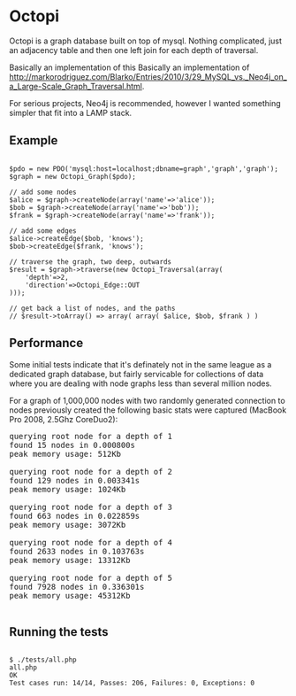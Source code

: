 Octopi
==========

Octopi is a graph database built on top of mysql. Nothing complicated, just an adjacency table and then
one left join for each depth of traversal.

Basically an implementation of this Basically an implementation of http://markorodriguez.com/Blarko/Entries/2010/3/29_MySQL_vs._Neo4j_on_a_Large-Scale_Graph_Traversal.html.

For serious projects, Neo4j is recommended, however I wanted something simpler that fit into a LAMP stack.

Example
-------

<pre><code>
$pdo = new PDO('mysql:host=localhost;dbname=graph','graph','graph');
$graph = new Octopi_Graph($pdo);

// add some nodes
$alice = $graph->createNode(array('name'=>'alice'));
$bob = $graph->createNode(array('name'=>'bob'));
$frank = $graph->createNode(array('name'=>'frank'));

// add some edges
$alice->createEdge($bob, 'knows');
$bob->createEdge($frank, 'knows');

// traverse the graph, two deep, outwards
$result = $graph->traverse(new Octopi_Traversal(array(
	'depth'=>2,
	'direction'=>Octopi_Edge::OUT
)));

// get back a list of nodes, and the paths
// $result->toArray() => array( array( $alice, $bob, $frank ) )
</code></pre>

Performance
-----------

Some initial tests indicate that it's definately not in the same league as a dedicated
graph database, but fairly servicable for collections of data where you are dealing with
node graphs less than several million nodes.

For a graph of 1,000,000 nodes with two randomly generated connection to nodes previously created
the following basic stats were captured (MacBook Pro 2008, 2.5Ghz CoreDuo2):

<pre>
querying root node for a depth of 1
found 15 nodes in 0.000800s
peak memory usage: 512Kb

querying root node for a depth of 2
found 129 nodes in 0.003341s
peak memory usage: 1024Kb

querying root node for a depth of 3
found 663 nodes in 0.022859s
peak memory usage: 3072Kb

querying root node for a depth of 4
found 2633 nodes in 0.103763s
peak memory usage: 13312Kb

querying root node for a depth of 5
found 7928 nodes in 0.336301s
peak memory usage: 45312Kb

</pre>

Running the tests
-----------------

<pre><code>
$ ./tests/all.php
all.php
OK
Test cases run: 14/14, Passes: 206, Failures: 0, Exceptions: 0
</code></pre>

